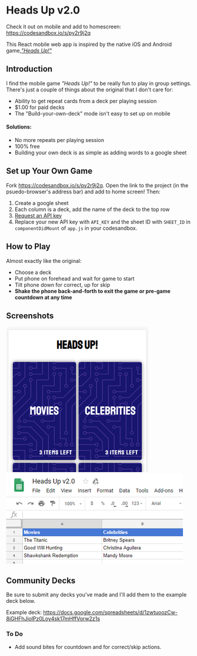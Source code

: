 # Heads Up v2.0

Check it out on mobile and add to homescreen: https://codesandbox.io/s/py2r9j2q

This React mobile web app is inspired by the native iOS and Android game,[_"Heads Up!"_][1]

## Introduction

I find the mobile game _"Heads Up!"_ to be really fun to play in group settings. There's just a couple of things about the original that I don't care for:

- Ability to get repeat cards from a deck per playing session
- \$1.00 for paid decks
- The "Build-your-own-deck" mode isn't easy to set up on mobile

#### Solutions:

- No more repeats per playing session
- 100% free
- Building your own deck is as simple as adding words to a google sheet

## Set up Your Own Game

Fork https://codesandbox.io/s/py2r9j2q. Open the link to the project (in the psuedo-browser's address bar) and add to home screen! Then:

1. Create a google sheet
2. Each column is a deck, add the name of the deck to the top row
3. [Request an API key][2]
4. Replace your new API key with `API_KEY` and the sheet ID with `SHEET_ID` in `componentDidMount` of `app.js` in your codesandbox.

## How to Play

Almost exactly like the original:

- Choose a deck
- Put phone on forehead and wait for game to start
- Tilt phone down for correct, up for skip
- **Shake the phone back-and-forth to exit the game or pre-game countdown at any time**

## Screenshots

![Screenshot of game](game_screenshot.PNG) ![Sheet example](sheet_example.PNG)

## Community Decks

Be sure to submit any decks you've made and I'll add them to the example deck below.

Example deck: https://docs.google.com/spreadsheets/d/1zwtuoozCw-8iGHFhJiolPz0Loy4sk17mHffVorw2z1s

[1]: https://www.warnerbros.com/videogame/heads
[2]: https://developers.google.com/sheets/api/guides/authorizing#APIKey
[3]: https://docs.google.com/spreadsheets/d/1zwtuoozCw-8iGHFhJiolPz0Loy4sk17mHffVorw2z1s

### To Do

- Add sound bites for countdown and for correct/skip actions.
